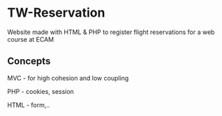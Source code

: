 # TW-Reservation
Website made with HTML & PHP to register flight reservations for a web course at ECAM

## Concepts
MVC - for high cohesion and low coupling

PHP - cookies, session

HTML - form,..
